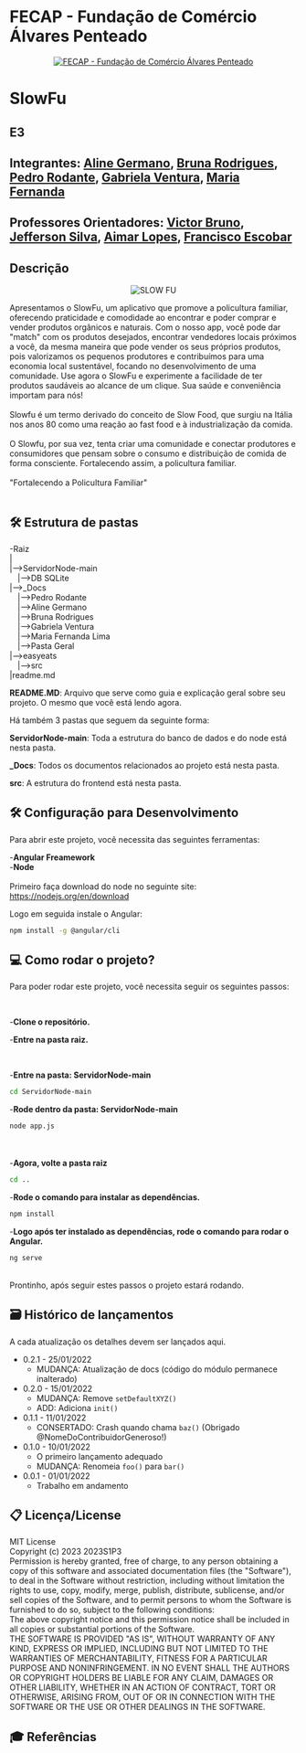 # FECAP - Fundação de Comércio Álvares Penteado

<p align="center">
<a href= "https://www.fecap.br/"><img src="https://encrypted-tbn0.gstatic.com/images?q=tbn:ANd9GcRhZPrRa89Kma0ZZogxm0pi-tCn_TLKeHGVxywp-LXAFGR3B1DPouAJYHgKZGV0XTEf4AE&usqp=CAU" alt="FECAP - Fundação de Comércio Álvares Penteado" border="0"></a>
</p>

# SlowFu

## E3

## Integrantes: <a href="https://github.com/Aline19982022">Aline Germano</a>, <a href="https://github.com/BrunaRodrigues16">Bruna Rodrigues</a>, <a href="https://github.com/PedroRodante">Pedro Rodante</a>, <a href="https://github.com/GabrielaVenturaa">Gabriela Ventura</a>, <a href="https://github.com/mariazinhafefe">Maria Fernanda</a>

## Professores Orientadores: <a href="https://www.linkedin.com/in/victorbarq/">Victor Bruno</a>, <a href="https://www.linkedin.com/in/jefferson-o-silva/">Jefferson Silva</a>, <a href="https://www.linkedin.com/in/aimarlopes/">Aimar Lopes</a>, <a href="https://www.linkedin.com/in/francisco-escobar/">Francisco Escobar</a>

## Descrição

<p align="center">
<img src="https://github.com/2023-1-NADS3/E3-/src/assets/img/logoslowfu.png" alt="SLOW FU" border="0">
 
 
 
</p>
Apresentamos o SlowFu, um aplicativo que promove a policultura familiar, oferecendo praticidade e comodidade ao encontrar e poder comprar e vender produtos orgânicos e naturais. Com o nosso app, você pode dar "match" com os produtos desejados, encontrar vendedores locais próximos a você, da mesma maneira que pode vender os seus próprios produtos, pois valorizamos os pequenos produtores e contribuímos para uma economia local sustentável, focando no desenvolvimento de uma comunidade. Use agora o SlowFu e experimente a facilidade de ter produtos saudáveis ao alcance de um clique. Sua saúde e conveniência importam para nós!
<br><br>
Slowfu é um termo derivado do conceito de Slow Food, que surgiu na Itália nos anos 80 como uma reação ao fast food e à industrialização da comida. 
<br><br>
O Slowfu, por sua vez, tenta criar uma comunidade e conectar produtores e consumidores que pensam sobre o consumo e distribuição de comida de forma consciente.  
Fortalecendo assim, a policultura familiar.
<br><br>
"Fortalecendo a Policultura Familiar"
<br><br>

## 🛠 Estrutura de pastas

-Raiz<br>
|<br>
|-->ServidorNode-main<br>
  &emsp;|-->DB SQLite<br>
|-->_Docs<br>
  &emsp;|-->Pedro Rodante<br>
  &emsp;|-->Aline Germano<br>
  &emsp;|-->Bruna Rodrigues<br>
  &emsp;|-->Gabriela Ventura<br>
  &emsp;|-->Maria Fernanda Lima<br>
  &emsp;|-->Pasta Geral<br>
|-->easyeats<br>
  &emsp;|-->src<br>
|readme.md<br>


<b>README.MD</b>: Arquivo que serve como guia e explicação geral sobre seu projeto. O mesmo que você está lendo agora.

Há também 3 pastas que seguem da seguinte forma:

<b>ServidorNode-main</b>: Toda a estrutura do banco de dados e do node está nesta pasta.

<b>_Docs</b>: Todos os documentos relacionados ao projeto está nesta pasta.

<b>src</b>: A estrutura do frontend está nesta pasta.


## 🛠 Configuração para Desenvolvimento

Para abrir este projeto, você necessita das seguintes ferramentas:

-<b>Angular Freamework</b>
<br>
-<b>Node</b>
<br><br>
Primeiro faça download do node no seguinte site:
https://nodejs.org/en/download

Logo em seguida instale o Angular:
```sh
npm install -g @angular/cli
```

## 💻 Como rodar o projeto?

Para poder rodar este projeto, você necessita seguir os seguintes passos:

<br>

-<b>Clone o repositório.</b>

-<b>Entre na pasta raiz.</b>

<br>

-<b>Entre na pasta: ServidorNode-main</b>
```sh
cd ServidorNode-main
```

-<b>Rode dentro da pasta: ServidorNode-main</b></b>
```sh
node app.js
```
<br><br>
-<b>Agora, volte a pasta raiz</b>
```sh
cd ..
```

-<b>Rode o comando para instalar as dependências.</b>
```sh
npm install
```

-<b>Logo após ter instalado as dependências, rode o comando para rodar o Angular.</b>
```sh
ng serve
```
<br>
Prontinho, após seguir estes passos o projeto estará rodando.

## 🗃 Histórico de lançamentos

A cada atualização os detalhes devem ser lançados aqui.

* 0.2.1 - 25/01/2022
    * MUDANÇA: Atualização de docs (código do módulo permanece inalterado)
* 0.2.0 - 15/01/2022
    * MUDANÇA: Remove `setDefaultXYZ()`
    * ADD: Adiciona `init()`
* 0.1.1 - 11/01/2022
    * CONSERTADO: Crash quando chama `baz()` (Obrigado @NomeDoContribuidorGeneroso!)
* 0.1.0 - 10/01/2022
    * O primeiro lançamento adequado
    * MUDANÇA: Renomeia `foo()` para `bar()`
* 0.0.1 - 01/01/2022
    * Trabalho em andamento

## 📋 Licença/License
MIT License
<br>
Copyright (c) 2023 2023S1P3
<br>
Permission is hereby granted, free of charge, to any person obtaining a copy
of this software and associated documentation files (the "Software"), to deal
in the Software without restriction, including without limitation the rights
to use, copy, modify, merge, publish, distribute, sublicense, and/or sell
copies of the Software, and to permit persons to whom the Software is
furnished to do so, subject to the following conditions:
<br>
The above copyright notice and this permission notice shall be included in all
copies or substantial portions of the Software.
<br>
THE SOFTWARE IS PROVIDED "AS IS", WITHOUT WARRANTY OF ANY KIND, EXPRESS OR
IMPLIED, INCLUDING BUT NOT LIMITED TO THE WARRANTIES OF MERCHANTABILITY,
FITNESS FOR A PARTICULAR PURPOSE AND NONINFRINGEMENT. IN NO EVENT SHALL THE
AUTHORS OR COPYRIGHT HOLDERS BE LIABLE FOR ANY CLAIM, DAMAGES OR OTHER
LIABILITY, WHETHER IN AN ACTION OF CONTRACT, TORT OR OTHERWISE, ARISING FROM,
OUT OF OR IN CONNECTION WITH THE SOFTWARE OR THE USE OR OTHER DEALINGS IN THE
SOFTWARE.

## 🎓 Referências

